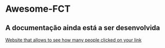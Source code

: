# Awesome-FCT

## A documentação ainda está a ser desenvolvida

[Website that allows to see how many people clicked on your link](https://bitly.com/)
